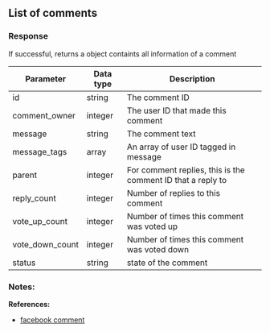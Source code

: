## List of comments

### Response
If successful, returns a object containts all information of a comment

| Parameter | Data type | Description |
| --------- | --------- | --------- |
id | string | The comment ID
comment_owner | integer | The user ID that made this comment
message | string | The comment text
message_tags | array | An array of user ID tagged in message
parent | integer | For comment replies, this is the comment ID that a reply to
reply_count | integer | Number of replies to this comment
vote_up_count | integer | Number of times this comment was voted up
vote_down_count | integer | Number of times this comment was voted down
status | string | state of the comment

### Notes:
**References:**

- [facebook comment](https://developers.facebook.com/docs/graph-api/reference/v3.1/comment)